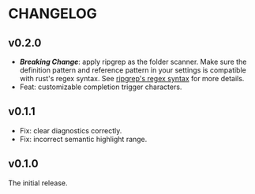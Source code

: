 # CHANGELOG

## v0.2.0

- **_Breaking Change_**: apply ripgrep as the folder scanner. Make sure the definition pattern and reference pattern in your settings is compatible with rust's regex syntax. See [ripgrep's regex syntax](https://docs.rs/regex/latest/regex/index.html#syntax) for more details.
- Feat: customizable completion trigger characters.

## v0.1.1

- Fix: clear diagnostics correctly.
- Fix: incorrect semantic highlight range.

## v0.1.0

The initial release.

